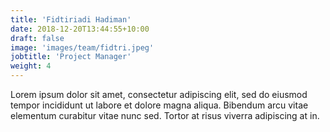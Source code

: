 ```yaml
---
title: 'Fidtiriadi Hadiman'
date: 2018-12-20T13:44:55+10:00
draft: false
image: 'images/team/fidtri.jpeg'
jobtitle: 'Project Manager'
weight: 4
---
```


Lorem ipsum dolor sit amet, consectetur adipiscing elit, sed do eiusmod tempor incididunt ut labore et dolore magna aliqua. Bibendum arcu vitae elementum curabitur vitae nunc sed. Tortor at risus viverra adipiscing at in.
